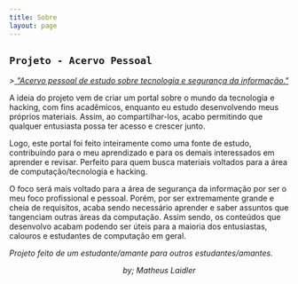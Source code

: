 ```yaml
---
title: Sobre
layout: page
---
```


## **`Projeto - Acervo Pessoal`**

 *>*<u> *"Acervo pessoal de estudo sobre tecnologia e segurança da informação."*</u>

 A ideia do projeto vem de criar um portal sobre o mundo da  tecnologia e hacking, com fins acadêmicos, enquanto eu estudo desenvolvendo meus próprios materiais. Assim, ao compartilhar-los, acabo permitindo que qualquer entusiasta possa ter acesso e crescer junto. 

Logo, este portal foi feito inteiramente como uma fonte de estudo, contribuíndo para o meu aprendizado e para os demais interessados em aprender e revisar. 
Perfeito para quem busca materiais voltados para a área de computação/tecnologia e hacking.

O foco será mais voltado para a área de segurança da informação por ser o meu foco profissional e pessoal. Porém, por ser extremamente grande e cheia de requisitos, acaba sendo necessário aprender e saber assuntos que tangenciam outras áreas da computação. Assim sendo, os conteúdos que desenvolvo acabam podendo ser úteis para a maioria dos entusiastas, calouros e estudantes de computação em geral.

*Projeto feito de um estudante/amante para outros estudantes/amantes.*

                                                    *by; Matheus Laidler*
